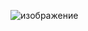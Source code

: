 ![изображение](https://user-images.githubusercontent.com/110248773/195661648-e77c2da5-86c7-44d5-af5c-de0dd9d4b485.png)

